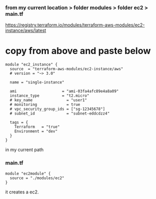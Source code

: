 ### from my current location > folder modules > folder ec2 > main.tf
https://registry.terraform.io/modules/terraform-aws-modules/ec2-instance/aws/latest
# copy from above and paste below
```
module "ec2_instance" {
  source  = "terraform-aws-modules/ec2-instance/aws"
  # version = "~> 3.0"

  name = "single-instance"

  ami                    = "ami-03fa4afc89e4a8a09"
  instance_type          = "t2.micro"
  # key_name               = "user1"
  # monitoring             = true
  # vpc_security_group_ids = ["sg-12345678"]
  # subnet_id              = "subnet-eddcdzz4"

  tags = {
    Terraform   = "true"
    Environment = "dev"
  }
}
```

in my current path
### main.tf
```
module "ec2module" {
  source = "./modules/ec2"
}
```
it creates a ec2.
